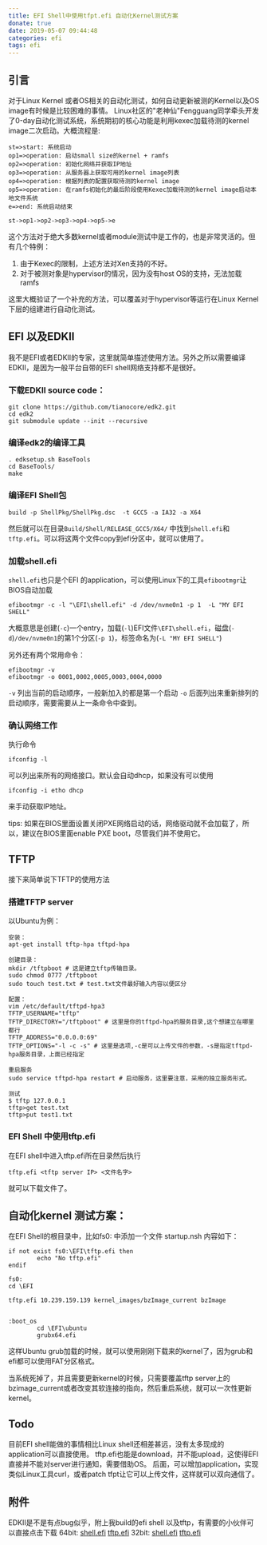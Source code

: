 ```yaml
---
title: EFI Shell中使用tfpt.efi 自动化Kernel测试方案
donate: true
date: 2019-05-07 09:44:48
categories: efi
tags: efi
---
```

## 引言
对于Linux Kernel 或者OS相关的自动化测试，如何自动更新被测的Kernel以及OS image有时候是比较困难的事情。
Linux社区的"老神仙"Fengguang同学牵头开发了0-day自动化测试系统，系统期初的核心功能是利用kexec加载待测的kernel image二次启动。大概流程是:

``` flow
st=>start: 系统启动
op1=>operation: 启动small size的kernel + ramfs
op2=>operation: 初始化网络并获取IP地址
op3=>operation: 从服务器上获取可用的kernel image列表
op4=>operation: 根据列表的配置获取待测的kernel image
op5=>operation: 在ramfs初始化的最后阶段使用Kexec加载待测的kernel image启动本地文件系统
e=>end: 系统启动结束

st->op1->op2->op3->op4->op5->e

```

这个方法对于绝大多数kernel或者module测试中是工作的，也是非常灵活的。但有几个特例：
1. 由于Kexec的限制，上述方法对Xen支持的不好。
2. 对于被测对象是hypervisor的情况，因为没有host OS的支持，无法加载ramfs

这里大概验证了一个补充的方法，可以覆盖对于hypervisor等运行在Linux Kernel下层的组建进行自动化测试。

## EFI 以及EDKII
我不是EFI或者EDKII的专家，这里就简单描述使用方法。另外之所以需要编译EDKII，是因为一般平台自带的EFI shell网络支持都不是很好。

### 下载EDKII source code：
```
git clone https://github.com/tianocore/edk2.git
cd edk2
git submodule update --init --recursive

```

### 编译edk2的编译工具
```
. edksetup.sh BaseTools
cd BaseTools/
make

```
### 编译EFI Shell包
```
build -p ShellPkg/ShellPkg.dsc  -t GCC5 -a IA32 -a X64
```

然后就可以在目录`Build/Shell/RELEASE_GCC5/X64/` 中找到`shell.efi`和`tftp.efi`。可以将这两个文件copy到efi分区中，就可以使用了。

### 加载shell.efi
`shell.efi`也只是个EFI 的application，可以使用Linux下的工具`efibootmgr`让BIOS自动加载
```
efibootmgr -c -l "\EFI\shell.efi" -d /dev/nvme0n1 -p 1  -L "MY EFI SHELL" 
```
大概意思是创建(`-c`)一个entry，加载(`-l`)EFI文件`\EFI\shell.efi`，磁盘(`-d`)`/dev/nvme0n1`的第1个分区(`-p 1`)，标签命名为(`-L "MY EFI SHELL"`)

另外还有两个常用命令：
```
efibootmgr -v
efibootmgr -o 0001,0002,0005,0003,0004,0000
```
`-v` 列出当前的启动顺序，一般新加入的都是第一个启动
`-o` 后面列出来重新排列的启动顺序，需要需要从上一条命令中查到。

### 确认网络工作
执行命令
```
ifconfig -l
```
可以列出来所有的网络接口。默认会自动dhcp，如果没有可以使用
```
ifconfig -i etho dhcp
```
来手动获取IP地址。

tips: 如果在BIOS里面设置关闭PXE网络启动的话，网络驱动就不会加载了，所以，建议在BIOS里面enable PXE boot，尽管我们并不使用它。

## TFTP
接下来简单说下TFTP的使用方法

### 搭建TFTP server
以Ubuntu为例：
```
安装：
apt-get install tftp-hpa tftpd-hpa

创建目录：
mkdir /tftpboot # 这是建立tftp传输目录。
sudo chmod 0777 /tftpboot
sudo touch test.txt # test.txt文件最好输入内容以便区分

配置：
vim /etc/default/tftpd-hpa3
TFTP_USERNAME="tftp"
TFTP_DIRECTORY="/tftpboot" # 这里是你的tftpd-hpa的服务目录,这个想建立在哪里都行
TFTP_ADDRESS="0.0.0.0:69"
TFTP_OPTIONS="-l -c -s" # 这里是选项,-c是可以上传文件的参数，-s是指定tftpd-hpa服务目录，上面已经指定

重启服务
sudo service tftpd-hpa restart # 启动服务，这里要注意，采用的独立服务形式。

测试
$ tftp 127.0.0.1
tftp>get test.txt
tftp>put test1.txt
```

### EFI Shell 中使用tftp.efi

在EFI shell中进入tftp.efi所在目录然后执行
```
tftp.efi <tftp server IP> <文件名字>
```
就可以下载文件了。

## 自动化kernel 测试方案：
在EFI Shell的根目录中，比如fs0: 中添加一个文件 startup.nsh 内容如下：
```
if not exist fs0:\EFI\tftp.efi then
        echo "No tftp.efi"
endif

fs0:
cd \EFI

tftp.efi 10.239.159.139 kernel_images/bzImage_current bzImage


:boot_os
        cd \EFI\ubuntu
        grubx64.efi 
```

这样Ubuntu grub加载的时候，就可以使用刚刚下载来的kernel了，因为grub和efi都可以使用FAT分区格式。

当系统死掉了，并且需要更新kernel的时候，只需要覆盖tftp server上的bzimage_current或者改变其软连接的指向，然后重启系统，就可以一次性更新kernel。

## Todo
目前EFI shell能做的事情相比Linux shell还相差甚远，没有太多现成的application可以直接使用。
tftp.efi也能是download，并不能upload，这使得EFI直接并不能对server进行通知，需要借助OS。
后面，可以增加application，实现类似Linux工具curl，或者patch tfpt让它可以上传文件，这样就可以双向通信了。

## 附件
EDKII是不是有点bug似乎，附上我build的efi shell 以及tftp，有需要的小伙伴可以直接点击下载
64bit: [shell.efi](efi_x64/Shell.efi)  [tftp.efi](efi_x64/tftp.efi)
32bit: [shell.efi](efi_ia32/Shell.efi)  [tftp.efi](efi_ia32/tftp.efi)
